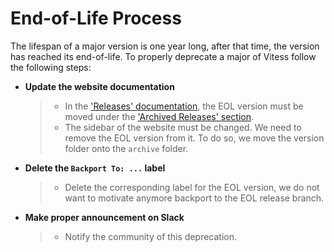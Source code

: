 # End-of-Life Process

The lifespan of a major version is one year long, after that time, the version has reached its end-of-life.
To properly deprecate a major of Vitess follow the following steps:

- **Update the website documentation**
  > - In the ['Releases' documentation](https://vitess.io/docs/releases/), the EOL version must be moved under the ['Archived Releases' section](https://vitess.io/docs/releases/#archived-releases).
  > - The sidebar of the website must be changed. We need to remove the EOL version from it. To do so, we move the version folder onto the `archive` folder.
- **Delete the `Backport To: ...` label**
  > - Delete the corresponding label for the EOL version, we do not want to motivate anymore backport to the EOL release branch.
- **Make proper announcement on Slack**
  > - Notify the community of this deprecation. 